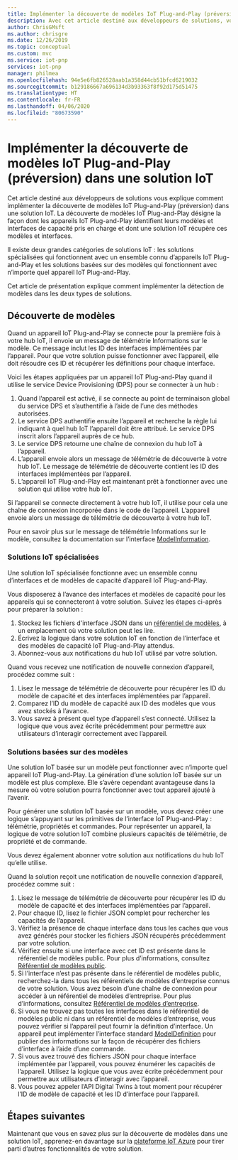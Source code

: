 ```yaml
---
title: Implémenter la découverte de modèles IoT Plug-and-Play (préversion) | Microsoft Docs
description: Avec cet article destiné aux développeurs de solutions, vous allez découvrir comment implémenter la découverte de modèles IoT Plug-and-Play dans votre solution.
author: ChrisGMsft
ms.author: chrisgre
ms.date: 12/26/2019
ms.topic: conceptual
ms.custom: mvc
ms.service: iot-pnp
services: iot-pnp
manager: philmea
ms.openlocfilehash: 94e5e6fb826528aab1a358d44cb51bfcd6219032
ms.sourcegitcommit: b129186667a696134d3b93363f8f92d175d51475
ms.translationtype: HT
ms.contentlocale: fr-FR
ms.lasthandoff: 04/06/2020
ms.locfileid: "80673590"
---
```

# <a name="implement-iot-plug-and-play-preview-model-discovery-in-an-iot-solution"></a>Implémenter la découverte de modèles IoT Plug-and-Play (préversion) dans une solution IoT

Cet article destiné aux développeurs de solutions vous explique comment implémenter la découverte de modèles IoT Plug-and-Play (préversion) dans une solution IoT.  La découverte de modèles IoT Plug-and-Play désigne la façon dont les appareils IoT Plug-and-Play identifient leurs modèles et interfaces de capacité pris en charge et dont une solution IoT récupère ces modèles et interfaces.

Il existe deux grandes catégories de solutions IoT : les solutions spécialisées qui fonctionnent avec un ensemble connu d’appareils IoT Plug-and-Play et les solutions basées sur des modèles qui fonctionnent avec n’importe quel appareil IoT Plug-and-Play.

Cet article de présentation explique comment implémenter la détection de modèles dans les deux types de solutions.

## <a name="model-discovery"></a>Découverte de modèles

Quand un appareil IoT Plug-and-Play se connecte pour la première fois à votre hub IoT, il envoie un message de télémétrie Informations sur le modèle. Ce message inclut les ID des interfaces implémentées par l’appareil. Pour que votre solution puisse fonctionner avec l’appareil, elle doit résoudre ces ID et récupérer les définitions pour chaque interface.

Voici les étapes appliquées par un appareil IoT Plug-and-Play quand il utilise le service Device Provisioning (DPS) pour se connecter à un hub :

1. Quand l’appareil est activé, il se connecte au point de terminaison global du service DPS et s’authentifie à l’aide de l’une des méthodes autorisées.
1. Le service DPS authentifie ensuite l’appareil et recherche la règle lui indiquant à quel hub IoT l’appareil doit être attribué. Le service DPS inscrit alors l’appareil auprès de ce hub.
1. Le service DPS retourne une chaîne de connexion du hub IoT à l’appareil.
1. L’appareil envoie alors un message de télémétrie de découverte à votre hub IoT. Le message de télémétrie de découverte contient les ID des interfaces implémentées par l’appareil.
1. L’appareil IoT Plug-and-Play est maintenant prêt à fonctionner avec une solution qui utilise votre hub IoT.

Si l’appareil se connecte directement à votre hub IoT, il utilise pour cela une chaîne de connexion incorporée dans le code de l’appareil. L’appareil envoie alors un message de télémétrie de découverte à votre hub IoT.

Pour en savoir plus sur le message de télémétrie Informations sur le modèle, consultez la documentation sur l’interface [ModelInformation](concepts-common-interfaces.md).

### <a name="purpose-built-iot-solutions"></a>Solutions IoT spécialisées

Une solution IoT spécialisée fonctionne avec un ensemble connu d’interfaces et de modèles de capacité d’appareil IoT Plug-and-Play.

Vous disposerez à l’avance des interfaces et modèles de capacité pour les appareils qui se connecteront à votre solution. Suivez les étapes ci-après pour préparer la solution :

1. Stockez les fichiers d'interface JSON dans un [référentiel de modèles](./howto-manage-models.md), à un emplacement où votre solution peut les lire.
1. Écrivez la logique dans votre solution IoT en fonction de l’interface et des modèles de capacité IoT Plug-and-Play attendus.
1. Abonnez-vous aux notifications du hub IoT utilisé par votre solution.

Quand vous recevez une notification de nouvelle connexion d’appareil, procédez comme suit :

1. Lisez le message de télémétrie de découverte pour récupérer les ID du modèle de capacité et des interfaces implémentées par l’appareil.
1. Comparez l’ID du modèle de capacité aux ID des modèles que vous avez stockés à l’avance.
1. Vous savez à présent quel type d’appareil s’est connecté. Utilisez la logique que vous avez écrite précédemment pour permettre aux utilisateurs d’interagir correctement avec l’appareil.

### <a name="model-driven-solutions"></a>Solutions basées sur des modèles

Une solution IoT basée sur un modèle peut fonctionner avec n’importe quel appareil IoT Plug-and-Play. La génération d’une solution IoT basée sur un modèle est plus complexe. Elle s’avère cependant avantageuse dans la mesure où votre solution pourra fonctionner avec tout appareil ajouté à l’avenir.

Pour générer une solution IoT basée sur un modèle, vous devez créer une logique s’appuyant sur les primitives de l’interface IoT Plug-and-Play : télémétrie, propriétés et commandes. Pour représenter un appareil, la logique de votre solution IoT combine plusieurs capacités de télémétrie, de propriété et de commande.

Vous devez également abonner votre solution aux notifications du hub IoT qu’elle utilise.

Quand la solution reçoit une notification de nouvelle connexion d’appareil, procédez comme suit :

1. Lisez le message de télémétrie de découverte pour récupérer les ID du modèle de capacité et des interfaces implémentées par l’appareil.
1. Pour chaque ID, lisez le fichier JSON complet pour rechercher les capacités de l’appareil.
1. Vérifiez la présence de chaque interface dans tous les caches que vous avez générés pour stocker les fichiers JSON récupérés précédemment par votre solution.
1. Vérifiez ensuite si une interface avec cet ID est présente dans le référentiel de modèles public. Pour plus d’informations, consultez [Référentiel de modèles public](howto-manage-models.md).
1. Si l’interface n’est pas présente dans le référentiel de modèles public, recherchez-la dans tous les référentiels de modèles d’entreprise connus de votre solution. Vous avez besoin d’une chaîne de connexion pour accéder à un référentiel de modèles d’entreprise. Pour plus d’informations, consultez [Référentiel de modèles d’entreprise](howto-manage-models.md).
1. Si vous ne trouvez pas toutes les interfaces dans le référentiel de modèles public ni dans un référentiel de modèles d’entreprise, vous pouvez vérifier si l’appareil peut fournir la définition d’interface. Un appareil peut implémenter l’interface standard [ModelDefinition](concepts-common-interfaces.md) pour publier des informations sur la façon de récupérer des fichiers d’interface à l’aide d’une commande.
1. Si vous avez trouvé des fichiers JSON pour chaque interface implémentée par l’appareil, vous pouvez énumérer les capacités de l’appareil. Utilisez la logique que vous avez écrite précédemment pour permettre aux utilisateurs d’interagir avec l’appareil.
1. Vous pouvez appeler l’API Digital Twins à tout moment pour récupérer l’ID de modèle de capacité et les ID d’interface pour l’appareil.

## <a name="next-steps"></a>Étapes suivantes

Maintenant que vous en savez plus sur la découverte de modèles dans une solution IoT, apprenez-en davantage sur la [plateforme IoT Azure](overview-iot-plug-and-play.md) pour tirer parti d’autres fonctionnalités de votre solution.
